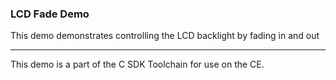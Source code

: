 ### LCD Fade Demo

This demo demonstrates controlling the LCD backlight by fading in and out

---

This demo is a part of the C SDK Toolchain for use on the CE.

